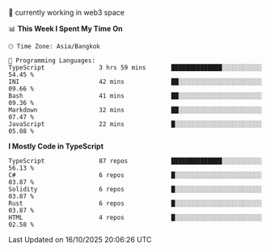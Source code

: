 🔭 currently working in web3 space

<!--START_SECTION:waka-->
📊 **This Week I Spent My Time On** 

```text
🕑︎ Time Zone: Asia/Bangkok

💬 Programming Languages: 
TypeScript               3 hrs 59 mins       ██████████████░░░░░░░░░░░   54.45 % 
INI                      42 mins             ██░░░░░░░░░░░░░░░░░░░░░░░   09.66 % 
Bash                     41 mins             ██░░░░░░░░░░░░░░░░░░░░░░░   09.36 % 
Markdown                 32 mins             ██░░░░░░░░░░░░░░░░░░░░░░░   07.47 % 
JavaScript               22 mins             █░░░░░░░░░░░░░░░░░░░░░░░░   05.08 % 
```

**I Mostly Code in TypeScript** 

```text
TypeScript               87 repos            ██████████████░░░░░░░░░░░   56.13 % 
C#                       6 repos             █░░░░░░░░░░░░░░░░░░░░░░░░   03.87 % 
Solidity                 6 repos             █░░░░░░░░░░░░░░░░░░░░░░░░   03.87 % 
Rust                     6 repos             █░░░░░░░░░░░░░░░░░░░░░░░░   03.87 % 
HTML                     4 repos             █░░░░░░░░░░░░░░░░░░░░░░░░   02.58 % 
```




 Last Updated on 16/10/2025 20:06:26 UTC
<!--END_SECTION:waka-->
